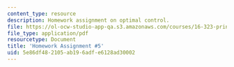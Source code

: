 ```yaml
---
content_type: resource
description: Homework assignment on optimal control.
file: https://ol-ocw-studio-app-qa.s3.amazonaws.com/courses/16-323-principles-of-optimal-control-spring-2008/5e86df482105ab196adfe6128ad30002_assn5.pdf
file_type: application/pdf
resourcetype: Document
title: 'Homework Assignment #5'
uid: 5e86df48-2105-ab19-6adf-e6128ad30002
---
```

